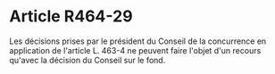 # Article R464-29

Les décisions prises par le président du Conseil de la concurrence en application de l'article L. 463-4 ne peuvent faire l'objet d'un recours qu'avec la décision du Conseil sur le fond.
